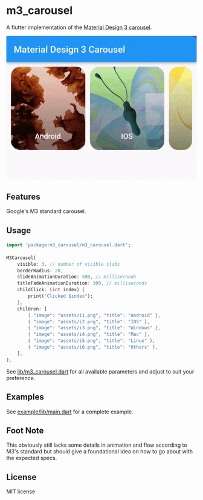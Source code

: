# m3_carousel

A flutter implementation of the [Material Design 3 carousel](https://m3.material.io/components/carousel/overview).

![](https://raw.githubusercontent.com/paadevelopments/m3_carousel/809b814b8e66a6f57e0a6fe5af4641237ef247d0/extras/sample.gif)

## Features

Google's M3 standard carousel.

## Usage

```dart
import 'package:m3_carousel/m3_carousel.dart';

M3Carousel(
    visible: 3, // number of visible slabs
    borderRadius: 20,
    slideAnimationDuration: 500, // milliseconds
    titleFadeAnimationDuration: 300, // milliseconds
    childClick: (int index) {
        print("Clicked $index");
    },
    children: [
        { "image": "assets/i1.png", "title": "Android" },
        { "image": "assets/i2.png", "title": "IOS" },
        { "image": "assets/i3.png", "title": "Windows" },
        { "image": "assets/i4.png", "title": "Mac" },
        { "image": "assets/i5.png", "title": "Linux" },
        { "image": "assets/i6.png", "title": "Others" },
    ],
),
```
See [lib/m3_carousel.dart](https://github.com/paadevelopments/m3_carousel/blob/main/lib/m3_carousel.dart) for all available parameters and adjust to 
suit your preference.

## Examples

See [example/lib/main.dart](https://github.com/paadevelopments/m3_carousel/blob/main/example/lib/main.dart) for a complete example.

## Foot Note

This obviously still lacks some details in animation and flow according to M3's standard but 
should give a foundational idea on how to go about with the expected specs.

## License

MIT license
